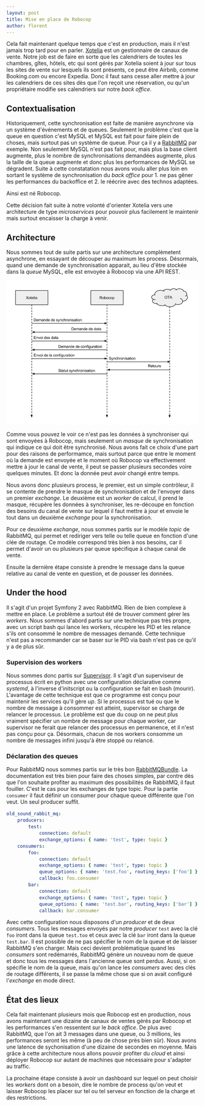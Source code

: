 ```yaml
---
layout: post
title: Mise en place de Robocop
author: florent
---
```


Cela fait maintenant quelque temps que c'est en production, mais il n'est jamais trop tard pour en parler. [Xotelia](http://www.xotelia.com) est un gestionnaire de canaux de vente. Notre job est de faire en sorte que les calendriers de toutes les chambres, gîtes, hôtels, etc qui sont gérés par Xotelia soient à jour sur tous les sites de vente sur lesquels ils sont présents, ce peut être Airbnb, comme Booking.com ou encore Expedia. Donc il faut sans cesse aller mettre à jour les calendriers de ces sites dès que l'on reçoit une réservation, ou qu'un propriétaire modifie ses calendriers sur notre _back office_.

## Contextualisation

Historiquement, cette synchronisation est faite de manière asynchrone via un système d'événements et de queues. Seulement le problème c'est que la queue en question c'est MySQL et MySQL est fait pour faire plein de choses, mais surtout pas un système de queue. Pour ça il y a [RabbitMQ](https://www.rabbitmq.com/) par exemple. Non seulement MySQL n'est pas fait pour, mais plus la base client augmente, plus le nombre de synchronisations demandées augmente, plus la taille de la queue augmente et donc plus les performances de MySQL se dégradent. Suite à cette constatation nous avons voulu aller plus loin en sortant le système de synchronisation du _back office_ pour 1. ne pas gêner les performances du backoffice et 2. le réécrire avec des technos adaptées.

Ainsi est né Robocop.

Cette décision fait suite à notre volonté d'orienter Xotelia vers une architecture de type _microservices_ pour pouvoir plus facilement le maintenir mais surtout encaisser la charge à venir.

## Architecture

Nous sommes tout de suite partis sur une architecture complèmetent asynchrone, en essayant de découper au maximum les process. Désormais, quand une demande de synchronisation apparait, au lieu d'être stockée dans la _queue_ MySQL, elle est envoyée à Robocop via une API REST.

![process](/public/images/robocop.png)

Comme vous pouvez le voir ce n'est pas les données à synchroniser qui sont envoyées à Robocop, mais seulement un _masque_ de synchronisation qui indique ce qui doit être synchronisé. Nous avons fait ce choix d'une part pour des raisons de performamce, mais surtout parce que entre le moment où la demande est envoyée et le moment où Robocop va effectivement mettre à jour le canal de vente, il peut se passer plusieurs secondes voire quelques minutes. Et donc la donnée peut avoir changé entre temps.

Nous avons donc plusieurs process, le premier, est un simple contrôleur, il se contente de prendre le masque de synchronisation et de l'envoyer dans un premier _exchange_. Le deuxième est un _worker_ de calcul, il prend le masque, récupère les données à synchroniser, les re-découpe en fonction des besoins du canal de vente sur lequel il faut mettre à jour et envoie le tout dans un deuxième _exchange_ pour la synchronisation.

Pour ce deuxième _exchange_, nous sommes partis sur le modèle _topic_ de RabbitMQ, qui permet et rediriger vers telle ou telle queue en fonction d'une clée de routage. Ce modèle correspond très bien à nos besoins, car il permet d'avoir un ou plusieurs par queue spécifique à chaque canal de vente.

Ensuite la dernière étape consiste à prendre le message dans la queue relative au canal de vente en question, et de pousser les données.

## Under the hood

Il s'agit d'un projet Symfony 2 avec RabbitMQ. Rien de bien complexe à mettre en place. Le problème a surtout été de trouver comment gérer les _workers_. Nous sommes d'abord partis sur une technique pas très propre, avec un script bash qui lance les workers, récupère les PID et les relance s'ils ont consommé le nombre de messages demandé. Cette technique n'est pas a recommander car se baser sur le PID via bash n'est pas ce qu'il y a de plus sûr.

### Supervision des workers

Nous sommes donc partis sur [Supervisor](http://supervisord.org/). Il s'agit d'un superviseur de processus écrit en python avec une configuration déclarative comme _systemd_, à l'inverse d'initscript ou la configuration se fait en bash (mourir). L'avantage de cette technique est que ce programme est conçu pour maintenir les services qu'il gère _up_. Si le processus est tué ou que le nombre de message à consommer est atteint, supervisor se charge de relancer le processus. Le problème est que du coup on ne peut plus vraiment spécifier un nombre de message pour chaque worker, car supervisor ne ferait que relancer des processus en permanence, et il n'est pas conçu pour ça. Désormais, chacun de nos workers consomme un nombre de messages infini jusqu'à être stoppé ou relancé.

### Déclaration des queues

Pour RabbitMQ nous sommes partis sur le très bon [RabbitMQBundle](https://github.com/videlalvaro/rabbitmqbundle). La documentation est très bien pour faire des choses simples, par contre dès que l'on souhaite profiter au maximum des possibilités de RabbitMQ, il faut fouiller. C'est le cas pour les exchanges de type topic. Pour la partie `consumer` il faut définir un consumer pour chaque queue différente que l'on veut. Un seul producer suffit.

```yaml
old_sound_rabbit_mq:
    producers:
        test:
            connection: default
            exchange_options: { name: 'test', type: topic }
    consumers:
        foo:
            connection: default
            exchange_options: { name: 'test', type: topic }
            queue_options: { name: 'test.foo', routing_keys: ['foo'] }
            callback: foo.consumer
        bar:
            connection: default
            exchange_options: { name: 'test', type: topic }
            queue_options: { name: 'test.bar', routing_keys: ['bar'] }
            callback: bar.consumer
```

Avec cette configuration nous disposons d'un _producer_ et de deux _consumers_. Tous les messages envoyés par notre _producer_ `test` avec la clé `foo` iront dans la queue `test.too` et ceux avec la clé `bar` iront dans la queue `test.bar`. Il est possible de ne pas spécifier le nom de la queue et de laisser RabbitMQ s'en charger. Mais ceci devient problématique quand les _consumers_ sont redémarrés, RabbitMQ génère un nouveau nom de queue et donc tous les messages dans l'ancienne queue sont perdus. Aussi, si on spécifie le nom de la queue, mais qu'on lance les _consumers_ avec des clés de routage différents, il se passe la même chose que si on avait configuré l'_exchange_ en mode direct.

## État des lieux

Cela fait maintenant plusieurs mois que Robocop est en production, nous avons maintenant une dizaine de canaux de ventes gérés par Robocop et les performances s'en ressentent sur le _back office_. De plus avec RabbitMQ, que l'on ait 3 messages dans une queue, ou 3 millions, les performances seront les même (à peu de chose près bien sûr). Nous avons une latence de sychonisation d'une dizaine de secondes en moyenne. Mais grâce à cette architecture nous allons pouvoir profiter du _cloud_ et ainsi déployer Robocop sur autant de machines que nécessaire pour s'adapter au traffic.

La prochaine étape consiste à avoir un dashboard sur lequel on peut choisir les _workers_ dont on a besoin, dire le nombre de process qu'on veut et laisser Robocop les placer sur tel ou tel serveur en fonction de la charge et des restrictions.
